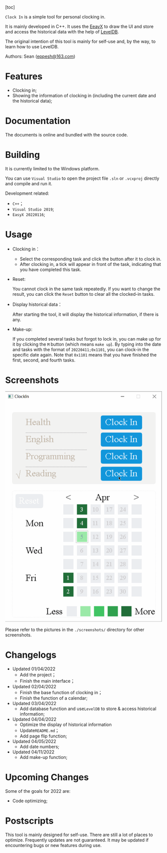 

[toc]

`Clock In` is a simple tool for personal clocking in.

It is mainly developed in C++. It uses the [EeayX](https://easyx.cn/) to draw the UI and store and access the historical data with the help of [LevelDB](https://github.com/google/leveldb). 

The original intention of this tool is mainly for self-use and, by the way, to learn how to use LevelDB.

Authors: Sean (eppesh@163.com)

# Features

- Clocking in;
- Showing the information of clocking in (including the current date and the historical data);

# Documentation

The documents is online and bundled with the source code.

# Building

It is currently limited to the Windows platform.

You can use `Visual Studio` to open the project file `.sln` or `.vcxproj` directly and compile and run it.

Development related:

- `C++`；
- `Visual Studio 2019`; 
- `EasyX 20220116`; 

# Usage

- Clocking in：

  - Select the corresponding task and click the button after it to clock in.
  - After clocking in, a tick will appear in front of the task, indicating that you have completed this task.

- Reset:

  You cannot clock in the same task repeatedly. If you want to change the result, you can click the `Reset` button to clear all the clocked-in tasks.

- Display historical data：

  After starting the tool, it will display the historical information, if there is any.
  
- Make-up:

  If you completed several tasks but forgot to lock in, you can make up for it by clicking the `M` button (which means `make up`). By typing into the date and tasks with the format of `20220411;0x1101`, you can clock-in the specific date again. Note that `0x1101` means that you have finished the first, second, and fourth tasks. 

# Screenshots

![Pic](https://github.com/eppesh/ClockIn/blob/main/screenshots/Screenshots.gif)

Please refer to the pictures in the `./screenshots/` directory for other screenshots.

# Changelogs

- Updated 01/04/2022
  - Add the project；
  - Finish the main interface；
- Updated 02/04/2022
  - Finish the base function of clocking in；
  - Finish the function of a calendar;
- Updated 03/04/2022
  - Add  database function and use`LevelDB` to store & access historical  information;
- Updated 04/04/2022
  - Optimize the display of historical information
  - Update`README.md`；
  - Add page flip function;
- Updated 04/05/2022
  - Add date numbers;
- Updated 04/11/2022
  - Add make-up function;

# Upcoming Changes

Some of the goals for 2022 are:

- Code optimizing; 

# Postscripts

This tool is mainly designed for self-use. There are still a lot of places to optimize. Frequently updates are not guaranteed. It may be updated if encountering bugs or new features during use.
